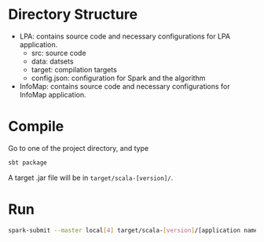 # Directory Structure
- LPA: contains source code and necessary configurations for LPA application.
    - src: source code
    - data: datsets
    - target: compilation targets
    - config.json: configuration for Spark and the algorithm
- InfoMap: contains source code and necessary configurations for InfoMap application.

# Compile
Go to one of the project directory, and type
```bash
sbt package
```
A target .jar file will be in `target/scala-[version]/`.

# Run
```bash
spark-submit --master local[4] target/scala-[version]/[application name].jar
```